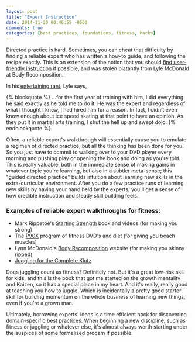 ```yaml
---
layout: post
title: "Expert Instruction"
date: 2014-11-20 00:46:55 -0500
comments: true
categories: [best practices, foundations, fitness, hacks]
---
```



Directed practice is hard. Sometimes, you can cheat that difficulty by finding a reliable expert who has written a how-to guide, and following the recipe exactly. This is an extension of the notion that you should [find user-friendly instruction](http://localhost:4000/blog/2014/11/18/instruction-in-natural-language/) if possible, and was stolen blatantly from Lyle McDonald at Body Recomposition. 

In his [entertaining rant](http://www.bodyrecomposition.com/just-do-the-program/), Lyle says, 

<!--more-->

{% blockquote %}
...for the first year of training with him, I did everything he said exactly as he told me to do it.  He was the expert and regardless of what I thought I knew, I had hired him for a reason. In fact, I didn’t even know enough about ice speed skating at that point to have an opinion.  As they put it in martial arts training, I shut the hell up and swept dojo.
{% endblockquote %}

Often, a reliable expert's walkthrough will essentially cause you to emulate a regimen of directed practice, but all the thinking has been done for you. So you just have to commit to walking over to your DVD player every morning and pushing play or opening the book and doing as you're told. This is really valuable, both in the immediate sense of making gains in whatever topic you're learning, but also in a subtler meta-sense; this "guided directed practice" builds intuition about learning new skills in the extra-curricular environment. After you do a few practice runs of learning new skills by having your hand held by the experts, you'll get a sense of how credible instruction and steady skill building feels.

### Examples of reliable expert walkthroughs for fitness:

* Mark Rippetoe's [Starting Strength](http://www.seriouspowerlifting.com/3409/articles/starting-strength) book and videos (for making you strong)
* The [P90X](http://en.wikipedia.org/wiki/P90X) program of fitness DVD's and diet (for giving you beach muscles)
* Lynn McDonald's [Body Recomposition](http://www.bodyrecomposition.com) website (for making you skinny ripped)
* [Juggling for the Complete Klutz]( http://www.amazon.com/Juggling-Complete-Klutz-Anniversary-Edition/dp/1591744482)

Does juggling count as fitness? Definitely not. But it's a great low-risk skill for kids, and this is the book that got me started on the growth mentality and Kaizen, so it has a special place in my heart. And it's really, really good at teaching you how to juggle. Which is incidentally a pretty good starter skill for building momentum on the whole business of learning new things, even if you're a grown man. 

Ultimately, borrowing experts' ideas is a time efficient hack for discovering domain-specific best practices. When beginning a new discipline, such as fitness or juggling or whatever else, it's almost always worth starting under the auspices of some formalized progam if possible.

